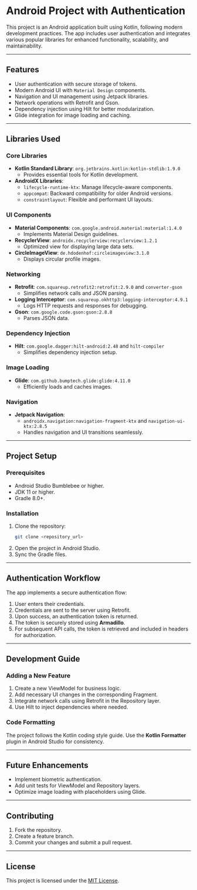 # Android Project with Authentication

This project is an Android application built using Kotlin, following modern development practices. The app includes user authentication and integrates various popular libraries for enhanced functionality, scalability, and maintainability.

---

## Features
- User authentication with secure storage of tokens.
- Modern Android UI with `Material Design` components.
- Navigation and UI management using Jetpack libraries.
- Network operations with Retrofit and Gson.
- Dependency injection using Hilt for better modularization.
- Glide integration for image loading and caching.

---

## Libraries Used
### Core Libraries
- **Kotlin Standard Library**: `org.jetbrains.kotlin:kotlin-stdlib:1.9.0`
  - Provides essential tools for Kotlin development.
- **AndroidX Libraries**:
  - `lifecycle-runtime-ktx`: Manage lifecycle-aware components.
  - `appcompat`: Backward compatibility for older Android versions.
  - `constraintlayout`: Flexible and performant UI layouts.

### UI Components
- **Material Components**: `com.google.android.material:material:1.4.0`
  - Implements Material Design guidelines.
- **RecyclerView**: `androidx.recyclerview:recyclerview:1.2.1`
  - Optimized view for displaying large data sets.
- **CircleImageView**: `de.hdodenhof:circleimageview:3.1.0`
  - Displays circular profile images.

### Networking
- **Retrofit**: `com.squareup.retrofit2:retrofit:2.9.0` and `converter-gson`
  - Simplifies network calls and JSON parsing.
- **Logging Interceptor**: `com.squareup.okhttp3:logging-interceptor:4.9.1`
  - Logs HTTP requests and responses for debugging.
- **Gson**: `com.google.code.gson:gson:2.8.8`
  - Parses JSON data.

### Dependency Injection
- **Hilt**: `com.google.dagger:hilt-android:2.48` and `hilt-compiler`
  - Simplifies dependency injection setup.

### Image Loading
- **Glide**: `com.github.bumptech.glide:glide:4.11.0`
  - Efficiently loads and caches images.

### Navigation
- **Jetpack Navigation**: 
  - `androidx.navigation:navigation-fragment-ktx` and `navigation-ui-ktx:2.8.5`
  - Handles navigation and UI transitions seamlessly.

---

## Project Setup
### Prerequisites
- Android Studio Bumblebee or higher.
- JDK 11 or higher.
- Gradle 8.0+.

### Installation
1. Clone the repository:
   ```bash
   git clone <repository_url>
   ```
2. Open the project in Android Studio.
3. Sync the Gradle files.

---

## Authentication Workflow
The app implements a secure authentication flow:
1. User enters their credentials.
2. Credentials are sent to the server using Retrofit.
3. Upon success, an authentication token is returned.
4. The token is securely stored using **Armadillo**.
5. For subsequent API calls, the token is retrieved and included in headers for authorization.

---

## Development Guide
### Adding a New Feature
1. Create a new ViewModel for business logic.
2. Add necessary UI changes in the corresponding Fragment.
3. Integrate network calls using Retrofit in the Repository layer.
4. Use Hilt to inject dependencies where needed.

### Code Formatting
The project follows the Kotlin coding style guide. Use the **Kotlin Formatter** plugin in Android Studio for consistency.

---

## Future Enhancements
- Implement biometric authentication.
- Add unit tests for ViewModel and Repository layers.
- Optimize image loading with placeholders using Glide.

---

## Contributing
1. Fork the repository.
2. Create a feature branch.
3. Commit your changes and submit a pull request.

---

## License
This project is licensed under the [MIT License](LICENSE).
